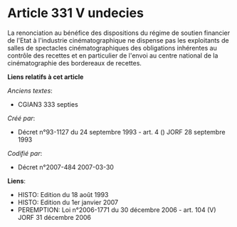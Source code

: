 # Article 331 V undecies

La renonciation au bénéfice des dispositions du régime de soutien financier de l'Etat à l'industrie cinématographique ne
dispense pas les exploitants de salles de spectacles cinématographiques des obligations inhérentes au contrôle des recettes
et  en particulier de l'envoi au centre national de la cinématographie des bordereaux de recettes.

**Liens relatifs à cet article**

_Anciens textes_:

  - CGIAN3 333 septies

_Créé par_:

  - Décret n°93-1127 du 24 septembre 1993 - art. 4 () JORF 28 septembre 1993

_Codifié par_:

  - Décret n°2007-484 2007-03-30

**Liens**:

  - HISTO: Edition du 18 août 1993
  - HISTO: Edition du 1er janvier 2007
  - PEREMPTION: Loi n°2006-1771 du 30 décembre 2006 - art. 104 (V) JORF 31 décembre 2006
